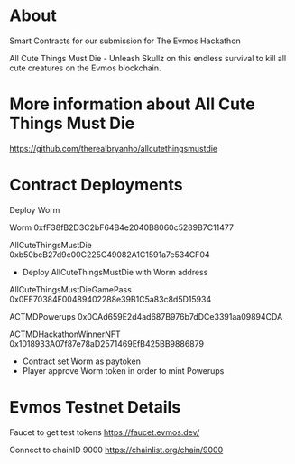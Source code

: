 # About

Smart Contracts for our submission for The Evmos Hackathon

All Cute Things Must Die - Unleash Skullz on this endless survival to kill all cute creatures on the Evmos blockchain.

# More information about All Cute Things Must Die

https://github.com/therealbryanho/allcutethingsmustdie

# Contract Deployments

Deploy Worm

Worm 0xfF38fB2D3C2bF64B4e2040B8060c5289B7C11477

AllCuteThingsMustDie 0xb50bcB27d9c00C225C49082A1C1591a7e534CF04

- Deploy AllCuteThingsMustDie with Worm address

AllCuteThingsMustDieGamePass 0x0EE70384F00489402288e39B1C5a83c8d5D15934

ACTMDPowerups 0x0CAd659E2d4ad687B976b7dDCe3391aa09894CDA

ACTMDHackathonWinnerNFT 0x1018933A07f87e78aD2571469EfB425BB9886879

- Contract set Worm as paytoken
- Player approve Worm token in order to mint Powerups

# Evmos Testnet Details

Faucet to get test tokens https://faucet.evmos.dev/

Connect to chainID 9000 https://chainlist.org/chain/9000 
